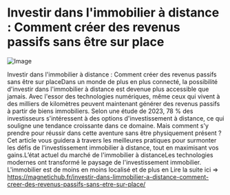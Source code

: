 # Investir dans l'immobilier à distance : Comment créer des revenus passifs sans être sur place

![Image](https://images.pexels.com/photos/16461718/pexels-photo-16461718.jpeg?auto=compress&cs=tinysrgb&h=650&w=940)

Investir dans l'immobilier à distance : Comment créer des revenus passifs sans être sur placeDans un monde de plus en plus connecté, la possibilité d'investir dans l'immobilier à distance est devenue plus accessible que jamais. Avec l'essor des technologies numériques, même ceux qui vivent à des milliers de kilomètres peuvent maintenant générer des revenus passifs à partir de biens immobiliers. Selon une étude de 2023, 78 % des investisseurs s'intéressent à des options d'investissement à distance, ce qui souligne une tendance croissante dans ce domaine. Mais comment s'y prendre pour réussir dans cette aventure sans être physiquement présent ? Cet article vous guidera à travers les meilleures pratiques pour surmonter les défis de l'investissement immobilier à distance, tout en maximisant vos gains.L’état actuel du marché de l'immobilier à distanceLes technologies modernes ont transformé le paysage de l'investissement immobilier. L'immobilier est de moins en moins localisé et de plus en  Lire la suite ici => https://magnetichub.fr/investir-dans-limmobilier-a-distance-comment-creer-des-revenus-passifs-sans-etre-sur-place/
